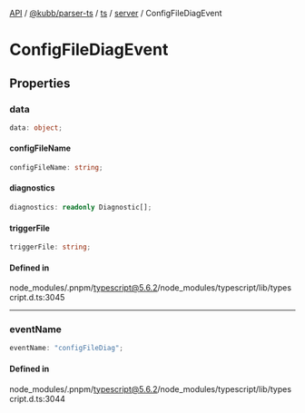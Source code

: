 [API](../../../../../../../packages.md) / [@kubb/parser-ts](../../../../../index.md) / [ts](../../../index.md) / [server](../index.md) / ConfigFileDiagEvent

# ConfigFileDiagEvent

## Properties

### data

```ts
data: object;
```

#### configFileName

```ts
configFileName: string;
```

#### diagnostics

```ts
diagnostics: readonly Diagnostic[];
```

#### triggerFile

```ts
triggerFile: string;
```

#### Defined in

node\_modules/.pnpm/typescript@5.6.2/node\_modules/typescript/lib/typescript.d.ts:3045

***

### eventName

```ts
eventName: "configFileDiag";
```

#### Defined in

node\_modules/.pnpm/typescript@5.6.2/node\_modules/typescript/lib/typescript.d.ts:3044
